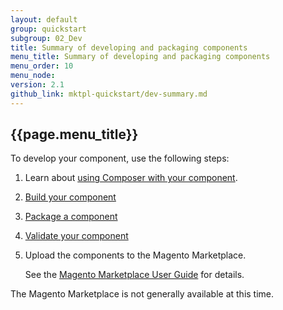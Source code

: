 ```yaml
---
layout: default
group: quickstart
subgroup: 02_Dev
title: Summary of developing and packaging components
menu_title: Summary of developing and packaging components
menu_order: 10
menu_node: 
version: 2.1
github_link: mktpl-quickstart/dev-summary.md
---
```


## {{page.menu_title}}

To develop your component, use the following steps:

1.	Learn about <a href="{{page.baseurl}}extension-dev-guide/composer-integration.html">using Composer with your component</a>.
2.	<a href="{{page.baseurl}}extension-dev-guide/build.html" target="_blank">Build your component</a>
3.	<a href="{{page.baseurl}}extension-dev-guide/package_module.html" target="_blank">Package a component</a>
4.	<a href="{{page.baseurl}}mktpl-quickstart/dev-test.html">Validate your component</a>
4.	Upload the components to the Magento Marketplace.

	See the <a href="http://docs.magento.com/marketplace/user_guide/getting-started.html" target="_blank">Magento Marketplace User Guide</a> for details.

<div class="bs-callout bs-callout-warning">
    <p>The Magento Marketplace is not generally available at this time. </p>
</div>


